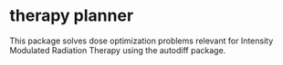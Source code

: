# therapy planner

This package solves dose optimization problems relevant for Intensity Modulated Radiation Therapy using the autodiff package.
